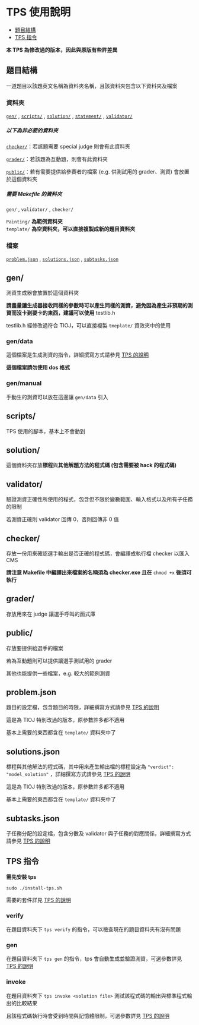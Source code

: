 # TPS 使用說明

- [題目結構](#題目結構)
- [TPS 指令](#TPS-指令)

**本 TPS 為修改過的版本，因此與原版有些許差異**

## 題目結構

一道題目以該題英文名稱為資料夾名稱，且該資料夾包含以下資料夾及檔案

### 資料夾

[`gen/`](#gen) , [`scripts/`](#scripts) , [`solution/`](#solution) , [`statement/`](#statement) , [`validator/`](#validator)

##### 以下為非必要的資料夾

[`checker/`](#checker)：若該題需要 special judge 則會有此資料夾  

[`grader/`](#grader)：若該題為互動題，則會有此資料夾  

[`public/`](#public)：若有需要提供給參賽者的檔案 (e.g. 供測試用的 grader、測資) 會放置於這個資料夾

##### 需要 Makefile 的資料夾

`gen/` , `validator/` , `checker/`  

`Painting/` **為範例資料夾**  
`template/` **為空資料夾，可以直接複製成新的題目資料夾**

### 檔案

[`problem.json`](#problemjson) , [`solutions.json`](#solutionsjson) , [`subtasks.json`](#subtasksjson)

## gen/

測資生成器會放置於這個資料夾  

**請盡量讓生成器接收同樣的參數時可以產生同樣的測資，避免因為產生非預期的測資而沒卡到要卡的東西，建議可以使用** testlib.h  

testlib.h 經修改過符合 TIOJ，可以直接複製 `tmeplate/` 資效夾中的使用

### gen/data

這個檔案是生成測資的指令，詳細撰寫方式請參見 [TPS 的說明](https://github.com/ioi-2017/tps/tree/master/docs#gendata)  

**這個檔案請勿使用 dos 格式**

### gen/manual

手動生的測資可以放在這邊讓 `gen/data` 引入

## scripts/

TPS 使用的腳本，基本上不會動到

## solution/

這個資料夾存放**標程**與**其他解題方法的程式碼 (包含需要被 hack 的程式碼)**

## validator/

驗證測資正確性所使用的程式，包含但不限於變數範圍、輸入格式以及所有子任務的限制  

若測資正確則 validator 回傳 0，否則回傳非 0 值

## checker/

存放一份用來確認選手輸出是否正確的程式碼，會編譯成執行檔 checker 以匯入 CMS  

**請注意 Makefile 中編譯出來檔案的名稱須為 checker.exe 且在** `chmod +x` **後須可執行**

## grader/

存放用來在 judge 讓選手呼叫的函式庫

## public/

存放要提供給選手的檔案  

若為互動題則可以提供讓選手測試用的 grader  

其他也能提供一些檔案，e.g. 較大的範例測資

## problem.json

題目的設定檔，包含題目的時限，詳細撰寫方式請參見 [TPS 的說明](https://github.com/ioi-2017/tps/tree/master/docs#problemjson)  

這是為 TIOJ 特別改過的版本，原參數許多都不適用  

基本上需要的東西都含在 `template/` 資料夾中了

## solutions.json

標程與其他解法的程式碼，其中用來產生輸出檔的標程設定為 `"verdict": "model_solution"` ，詳細撰寫方式請參見 [TPS 的說明](https://github.com/ioi-2017/tps/tree/master/docs#solutionsjson)  

這是為 TIOJ 特別改過的版本，原參數許多都不適用  

基本上需要的東西都含在 `template/` 資料夾中了

## subtasks.json

子任務分配的設定檔，包含分數及 validator 與子任務的對應關係，詳細撰寫方式請參見 [TPS 的說明](https://github.com/ioi-2017/tps/tree/master/docs#subtasksjson)

## TPS 指令

**需先安裝 tps**  

`sudo ./install-tps.sh`  

需要的套件詳見 [TPS 的說明](https://github.com/ioi-2017/tps/tree/master/docs#Prerequisites-for-the-command-line-interface)

### verify

在題目資料夾下 `tps verify` 的指令，可以檢查現在的題目資料夾有沒有問題

### gen

在題目資料夾下 `tps gen` 的指令，tps 會自動生成並驗證測資，可選參數詳見 [TPS 的說明](https://github.com/ioi-2017/tps/tree/master/docs#gen)

### invoke

在題目資料夾下 `tps invoke <solution file>` 測試該程式碼的輸出與標準程式輸出的比較結果  

且該程式碼執行時會受到時間與記憶體限制，可選參數詳見 [TPS 的說明](https://github.com/ioi-2017/tps/tree/master/docs#invoke)
